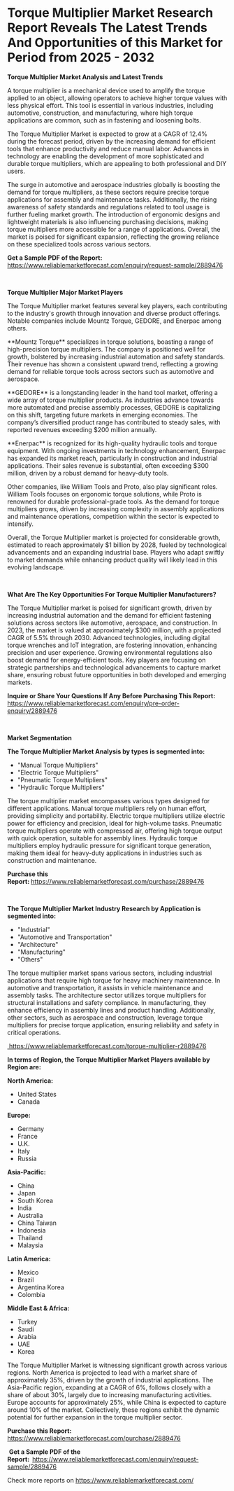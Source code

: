 <p><h1>Torque Multiplier Market Research Report Reveals The Latest Trends And Opportunities of this Market for Period from 2025 - 2032</h1></p><p><strong>Torque Multiplier Market Analysis and Latest Trends</strong></p>
<p><p>A torque multiplier is a mechanical device used to amplify the torque applied to an object, allowing operators to achieve higher torque values with less physical effort. This tool is essential in various industries, including automotive, construction, and manufacturing, where high torque applications are common, such as in fastening and loosening bolts. </p><p>The Torque Multiplier Market is expected to grow at a CAGR of 12.4% during the forecast period, driven by the increasing demand for efficient tools that enhance productivity and reduce manual labor. Advances in technology are enabling the development of more sophisticated and durable torque multipliers, which are appealing to both professional and DIY users. </p><p>The surge in automotive and aerospace industries globally is boosting the demand for torque multipliers, as these sectors require precise torque applications for assembly and maintenance tasks. Additionally, the rising awareness of safety standards and regulations related to tool usage is further fueling market growth. The introduction of ergonomic designs and lightweight materials is also influencing purchasing decisions, making torque multipliers more accessible for a range of applications. Overall, the market is poised for significant expansion, reflecting the growing reliance on these specialized tools across various sectors.</p></p>
<p><strong>Get a Sample PDF of the Report:&nbsp;</strong> <a href="https://www.reliablemarketforecast.com/enquiry/request-sample/2889476?utm_campaign=2750&utm_medium=2&utm_source=Github&utm_content=ia&utm_term=14032025&utm_id=torque-multiplier">https://www.reliablemarketforecast.com/enquiry/request-sample/2889476</a></p>
<p>&nbsp;</p>
<p><strong>Torque Multiplier Major Market Players</strong></p>
<p><p>The Torque Multiplier market features several key players, each contributing to the industry's growth through innovation and diverse product offerings. Notable companies include Mountz Torque, GEDORE, and Enerpac among others.</p><p>**Mountz Torque** specializes in torque solutions, boasting a range of high-precision torque multipliers. The company is positioned well for growth, bolstered by increasing industrial automation and safety standards. Their revenue has shown a consistent upward trend, reflecting a growing demand for reliable torque tools across sectors such as automotive and aerospace.</p><p>**GEDORE** is a longstanding leader in the hand tool market, offering a wide array of torque multiplier products. As industries advance towards more automated and precise assembly processes, GEDORE is capitalizing on this shift, targeting future markets in emerging economies. The company’s diversified product range has contributed to steady sales, with reported revenues exceeding $200 million annually.</p><p>**Enerpac** is recognized for its high-quality hydraulic tools and torque equipment. With ongoing investments in technology enhancement, Enerpac has expanded its market reach, particularly in construction and industrial applications. Their sales revenue is substantial, often exceeding $300 million, driven by a robust demand for heavy-duty tools.</p><p>Other companies, like William Tools and Proto, also play significant roles. William Tools focuses on ergonomic torque solutions, while Proto is renowned for durable professional-grade tools. As the demand for torque multipliers grows, driven by increasing complexity in assembly applications and maintenance operations, competition within the sector is expected to intensify.</p><p>Overall, the Torque Multiplier market is projected for considerable growth, estimated to reach approximately $1 billion by 2028, fueled by technological advancements and an expanding industrial base. Players who adapt swiftly to market demands while enhancing product quality will likely lead in this evolving landscape.</p></p>
<p>&nbsp;</p>
<p><strong>What Are The Key Opportunities For Torque Multiplier Manufacturers?</strong></p>
<p><p>The Torque Multiplier market is poised for significant growth, driven by increasing industrial automation and the demand for efficient fastening solutions across sectors like automotive, aerospace, and construction. In 2023, the market is valued at approximately $300 million, with a projected CAGR of 5.5% through 2030. Advanced technologies, including digital torque wrenches and IoT integration, are fostering innovation, enhancing precision and user experience. Growing environmental regulations also boost demand for energy-efficient tools. Key players are focusing on strategic partnerships and technological advancements to capture market share, ensuring robust future opportunities in both developed and emerging markets.</p></p>
<p><strong>Inquire or Share Your Questions If Any Before Purchasing This Report:</strong> <a href="https://www.reliablemarketforecast.com/enquiry/pre-order-enquiry/2889476?utm_campaign=2750&utm_medium=2&utm_source=Github&utm_content=ia&utm_term=14032025&utm_id=torque-multiplier">https://www.reliablemarketforecast.com/enquiry/pre-order-enquiry/2889476</a></p>
<p>&nbsp;</p>
<p><strong>Market Segmentation</strong></p>
<p><strong>The Torque Multiplier Market Analysis by types is segmented into:</strong></p>
<p><ul><li>"Manual Torque Multipliers"</li><li>"Electric Torque Multipliers"</li><li>"Pneumatic Torque Multipliers"</li><li>"Hydraulic Torque Multipliers"</li></ul></p>
<p><p>The torque multiplier market encompasses various types designed for different applications. Manual torque multipliers rely on human effort, providing simplicity and portability. Electric torque multipliers utilize electric power for efficiency and precision, ideal for high-volume tasks. Pneumatic torque multipliers operate with compressed air, offering high torque output with quick operation, suitable for assembly lines. Hydraulic torque multipliers employ hydraulic pressure for significant torque generation, making them ideal for heavy-duty applications in industries such as construction and maintenance.</p></p>
<p><strong>Purchase this Report:&nbsp;</strong><a href="https://www.reliablemarketforecast.com/purchase/2889476?utm_campaign=2750&utm_medium=2&utm_source=Github&utm_content=ia&utm_term=14032025&utm_id=torque-multiplier">https://www.reliablemarketforecast.com/purchase/2889476</a></p>
<p>&nbsp;</p>
<p><strong>The Torque Multiplier Market Industry Research by Application is segmented into:</strong></p>
<p><ul><li>"Industrial"</li><li>"Automotive and Transportation"</li><li>"Architecture"</li><li>"Manufacturing"</li><li>"Others"</li></ul></p>
<p><p>The torque multiplier market spans various sectors, including industrial applications that require high torque for heavy machinery maintenance. In automotive and transportation, it assists in vehicle maintenance and assembly tasks. The architecture sector utilizes torque multipliers for structural installations and safety compliance. In manufacturing, they enhance efficiency in assembly lines and product handling. Additionally, other sectors, such as aerospace and construction, leverage torque multipliers for precise torque application, ensuring reliability and safety in critical operations.</p></p>
<p><a href="https://www.reliablemarketforecast.com/torque-multiplier-r2889476?utm_campaign=2750&utm_medium=2&utm_source=Github&utm_content=ia&utm_term=14032025&utm_id=torque-multiplier">&nbsp;https://www.reliablemarketforecast.com/torque-multiplier-r2889476</a></p>
<p><strong>In terms of Region, the Torque Multiplier Market Players available by Region are:</strong></p>
<p>
    <p> <strong> North America: </strong>
        <ul>
            <li>United States</li>
            <li>Canada</li>
        </ul>
        </p> 
    <p> <strong> Europe: </strong>
        <ul>
            <li>Germany</li>
            <li>France</li>
            <li>U.K.</li>
            <li>Italy</li>
            <li>Russia</li>
        </ul>
        </p> 
    <p> <strong> Asia-Pacific: </strong>
        <ul>
            <li>China</li>
            <li>Japan</li>
            <li>South Korea</li>
            <li>India</li>
            <li>Australia</li>
            <li>China Taiwan</li>
            <li>Indonesia</li>
            <li>Thailand</li>
            <li>Malaysia</li>
        </ul>
        </p> 
    <p> <strong> Latin America: </strong>
        <ul>
            <li>Mexico</li>
            <li>Brazil</li>
            <li>Argentina Korea</li>
            <li>Colombia</li>
        </ul>
        </p> 
    <p> <strong> Middle East & Africa: </strong>
        <ul>
            <li>Turkey</li>
            <li>Saudi</li>
            <li>Arabia</li>
            <li>UAE</li>
            <li>Korea</li>
        </ul>
    </p>
    </p>
<p><p>The Torque Multiplier Market is witnessing significant growth across various regions. North America is projected to lead with a market share of approximately 35%, driven by the growth of industrial applications. The Asia-Pacific region, expanding at a CAGR of 6%, follows closely with a share of about 30%, largely due to increasing manufacturing activities. Europe accounts for approximately 25%, while China is expected to capture around 10% of the market. Collectively, these regions exhibit the dynamic potential for further expansion in the torque multiplier sector.</p></p>
<p><strong>Purchase this Report: </strong><a href="https://www.reliablemarketforecast.com/purchase/2889476?utm_campaign=2750&utm_medium=2&utm_source=Github&utm_content=ia&utm_term=14032025&utm_id=torque-multiplier">https://www.reliablemarketforecast.com/purchase/2889476</a></p>
<p>&nbsp;<strong>Get a Sample PDF of the Report:&nbsp;&nbsp;</strong><a href="https://www.reliablemarketforecast.com/enquiry/request-sample/2889476?utm_campaign=2750&utm_medium=2&utm_source=Github&utm_content=ia&utm_term=14032025&utm_id=torque-multiplier">https://www.reliablemarketforecast.com/enquiry/request-sample/2889476</a></p>
<p><strong></strong></p>
<p>Check more reports on <a href="https://www.reliablemarketforecast.com/?utm_campaign=2750&utm_medium=2&utm_source=Github&utm_content=ia&utm_term=14032025&utm_id=torque-multiplier">https://www.reliablemarketforecast.com/</a></p>